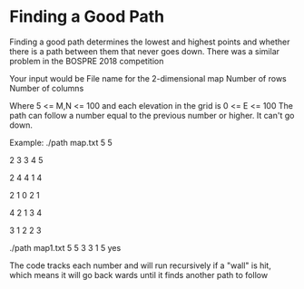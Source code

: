 ﻿# Finding a Good Path

 Finding a good path determines the lowest and highest points and whether there is a path between them that never goes down.
 There was a similar problem in the BOSPRE 2018 competition

Your input would be 
<fname> File name for the 2-dimensional map
<M>     Number of rows
<N>     Number of columns 

Where 5 <= M,N <= 100 and each elevation in the grid is 0 <= E <= 100
The path can follow a number equal to the previous number or higher. It can't go down.

Example:
./path map.txt 5 5

2 3 3 4 5

2 4 4 1 4

2 1 0 2 1

4 2 1 3 4

3 1 2 2 3

./path map1.txt 5 5
3 3 1 5 yes

The code tracks each number and will run recursively if a "wall" is hit, which means it will go back wards until it finds another path to follow
